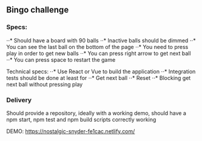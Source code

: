 ## Bingo challenge

### Specs:

⋅⋅* Should have a board with 90 balls
⋅⋅* Inactive balls should be dimmed
⋅⋅* You can see the last ball on the bottom of the page
⋅⋅* You need to press play in order to get new balls
⋅⋅* You can press right arrow to get next ball
⋅⋅* You can press space to restart the game

Technical specs:
⋅⋅* Use React or Vue to build the application
⋅⋅* Integration tests should be done at least for
⋅⋅* Get next ball
⋅⋅* Reset
⋅⋅\* Blocking get next ball without pressing play

### Delivery

Should provide a repository, ideally with a working demo, should have a npm start, npm test and npm build scripts correctly working

DEMO: https://nostalgic-snyder-fe1cac.netlify.com/
